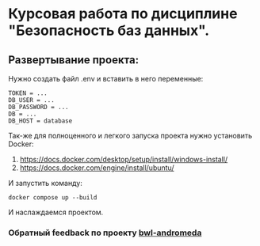 # Курсовая работа по дисциплине "Безопасность баз данных".

## Развертывание проекта:

Нужно создать файл .env и вставить в него переменные:

```
TOKEN = ...
DB_USER = ...
DB_PASSWORD = ...
DB = ...
DB_HOST = database
```

Так-же для полноценного и легкого запуска проекта нужно установить Docker:

1. https://docs.docker.com/desktop/setup/install/windows-install/
2. https://docs.docker.com/engine/install/ubuntu/

И запустить команду:

```
docker compose up --build
```

И наслаждаемся проектом.

### Обратный feedback по проекту [bwl-andromeda](https://t.me/bwl_andromeda)
